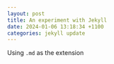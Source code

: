 ```yaml
---
layout: post
title: An experiment with Jekyll
date: 2024-01-06 13:18:34 +1100
categories: jekyll update
---
```


Using `.md` as the extension

